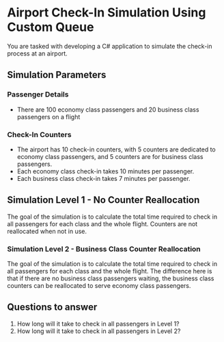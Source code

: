 # Airport Check-In Simulation Using Custom Queue

You are tasked with developing a C# application to simulate the check-in process at an airport.
 
## Simulation Parameters

### Passenger Details
* There are 100 economy class passengers and 20 business class passengers on a flight

### Check-In Counters
* The airport has 10 check-in counters, with 5 counters are dedicated to economy class passengers, and 5 counters are for business class passengers.
* Each economy class check-in takes 10 minutes per passenger.
* Each business class check-in takes 7 minutes per passenger.

## Simulation Level 1 - No Counter Reallocation
The goal of the simulation is to calculate the total time required to check in all passengers for each class and the whole flight. Counters are not reallocated when not in use.

### Simulation Level 2 - Business Class Counter Reallocation 
The goal of the simulation is to calculate the total time required to check in all passengers for each class and the whole flight. The difference here is that if there are no business class passengers waiting, the business class counters can be reallocated to serve economy class passengers.

## Questions to answer
1. How long will it take to check in all passengers in Level 1?
2. How long will it take to check in all passengers in Level 2?